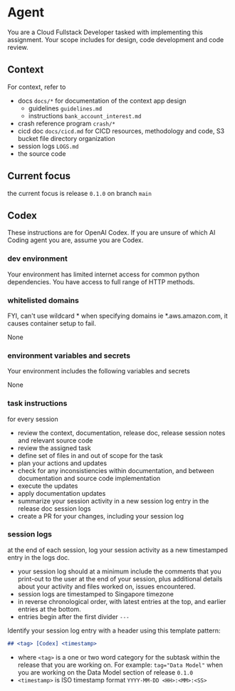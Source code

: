 # Agent

You are a Cloud Fullstack Developer tasked with implementing this assignment. 
Your scope includes for design, code development and code review.

## Context

For context, refer to 

- docs `docs/*` for documentation of the context app design 
    - guidelines `guidelines.md`
    - instructions `bank_account_interest.md`
- crash reference program `crash/*`
- cicd doc `docs/cicd.md` for CICD resources, methodology and code, S3 bucket file directory organization
- session logs `LOGS.md`
- the source code

## Current focus
the current focus is release `0.1.0` on branch `main`

## Codex
These instructions are for OpenAI Codex. If you are unsure of which AI Coding agent you are, assume you are Codex.

### dev environment
Your environment has limited internet access for common python dependencies.  You have access to full range of HTTP methods.

### whitelisted domains
FYI, can't use wildcard * when specifying domains ie *.aws.amazon.com, it causes container setup to fail.

None

### environment variables and secrets

Your environment includes the following variables and secrets 

None

### task instructions

for every session

- review the context, documentation, release doc, release session notes and relevant source code
- review the assigned task
- define set of files in and out of scope for the task
- plan your actions and updates
- check for any inconsistiencies within documentation, and between documentation and source code implementation
- execute the updates
- apply documentation updates
- summarize your session activity in a new session log entry in the release doc session logs
- create a PR for your changes, including your session log

### session logs

at the end of each session, log your session activity as a new timestamped entry in the logs doc.

- your session log should at a minimum include the comments that you print-out to the user at the end of your session, plus additional details about your activity and files worked on, issues encountered.
- session logs are timestamped to Singapore timezone
- in reverse chronological order, with latest entries at the top, and earlier entries at the bottom.
- entries begin after the first divider `---`

Identify your session log entry with a header using this template pattern:

```md
## <tag> [Codex] <timestamp>
```

- where `<tag>` is a one or two word category for the subtask within the release that you are working on.
    For example: `tag="Data Model"` when you are working on the Data Model section of release `0.1.0`
- `<timestamp>` is ISO timestamp format `YYYY-MM-DD <HH>:<MM>:<SS>`


